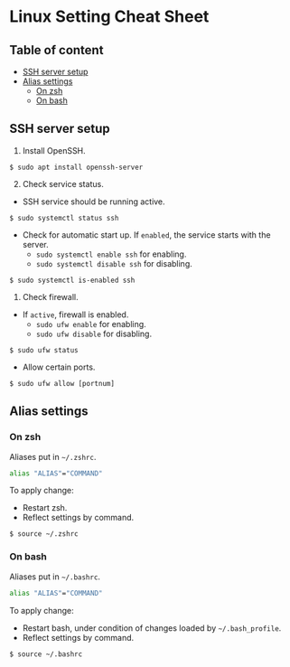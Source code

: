 # Linux Setting Cheat Sheet <!-- omit in toc -->

## Table of content <!-- omit in toc -->
- [SSH server setup](#ssh-server-setup)
- [Alias settings](#alias-settings)
  - [On zsh](#on-zsh)
  - [On bash](#on-bash)


## SSH server setup
1. Install OpenSSH.
```
$ sudo apt install openssh-server
```

2. Check service status.
- SSH service should be running active.
```
$ sudo systemctl status ssh
```
- Check for automatic start up. If `enabled`, the service starts with the server.
  - `sudo systemctl enable ssh` for enabling.
  - `sudo systemctl disable ssh` for disabling.
```
$ sudo systemctl is-enabled ssh
```

1. Check firewall.
- If `active`, firewall is enabled.
  - `sudo ufw enable` for enabling.
  - `sudo ufw disable` for disabling.
```
$ sudo ufw status
```
- Allow certain ports.
```
$ sudo ufw allow [portnum]
```

## Alias settings
### On zsh
Aliases put in `~/.zshrc`.
```sh
alias "ALIAS"="COMMAND"
```

To apply change:
- Restart zsh.
- Reflect settings by command.
```
$ source ~/.zshrc
```

### On bash
Aliases put in `~/.bashrc`.
```sh
alias "ALIAS"="COMMAND"
```

To apply change:
- Restart bash, under condition of changes loaded by `~/.bash_profile`.
- Reflect settings by command.
```
$ source ~/.bashrc
```
